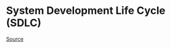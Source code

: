 # System Development Life Cycle (SDLC)
[Source](https://www.sentinelone.com/cybersecurity-101/cybersecurity/what-is-systems-development/)
